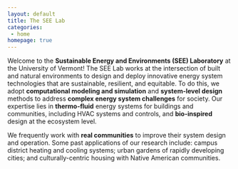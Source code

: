 ```yaml
---
layout: default
title: The SEE Lab
categories:
 - home
homepage: true
---
```


Welcome to the **Sustainable Energy and Environments (SEE) Laboratory** at the University of Vermont! 
The SEE Lab works at the intersection of built and natural environments to design and deploy 
innovative energy system technologies that are sustainable, resilient, and equitable. 
To do this, we adopt **computational modeling and simulation** and **system-level design** methods  to address
**complex energy system challenges** for society. 
Our expertise lies in **thermo-fluid** energy systems for buildings and communities, including HVAC systems 
and controls, and **bio-inspired** design at the ecosystem level. 

[//]: # (Some of the fundamental scientific questions we study include:) 

We frequently work with **real communities** to improve their system design and operation. 
Some past applications of our research include:
campus district heating and cooling systems; 
urban gardens of rapidly developing cities;
and culturally-centric housing with Native American communities. 
